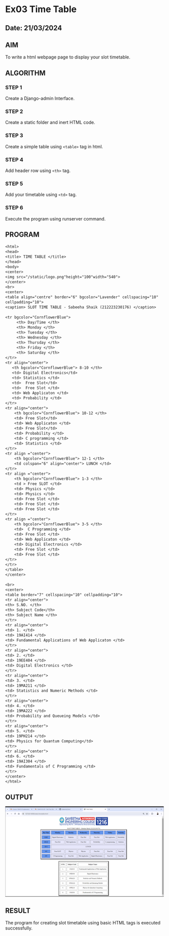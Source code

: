 # Ex03 Time Table
## Date: 21/03/2024

## AIM
To write a html webpage page to display your slot timetable.

## ALGORITHM
### STEP 1
Create a Django-admin Interface.

### STEP 2
Create a static folder and inert HTML code.

### STEP 3
Create a simple table using ```<table>``` tag in html.

### STEP 4
Add header row using ```<th>``` tag.

### STEP 5
Add your timetable using ```<td>``` tag.

### STEP 6
Execute the program using runserver command.

## PROGRAM
```
<html>
<head>
<title> TIME TABLE </title>   
</head>
<body>
<center>
<img src="/static/logo.png"height="100"width="540">
</center>
<br>
<center>
<table align="centre" border="6" bgcolor="Lavender" cellspacing="10" cellpadding="10">
<caption> SLOT TIME TABLE - Sabeeha Shaik (212223230176) </caption>

<tr bgcolor="CornflowerBlue">
     <th> Day/Time </th>
     <th> Monday </th>
     <th> Tuesday </th>
     <th> Wednesday </th>
     <th> Thursday </th>
     <th> Friday </th> 
     <th> Saturday </th>
</tr>
<tr align="center">
   <th bgcolor="CornflowerBlue"> 8-10 </th>
   <td> Digital Electronics</td>
   <td> Statistics </td>
   <td>  Free Slot</td>
   <td>  Free Slot </td>
   <td> Web Applicaton </td>
   <td> Probability </td>
</tr>
<tr align="center">
    <th bgcolor="CornflowerBlue"> 10-12 </th>
    <td> Free Slot</td>
    <td> Web Applicaton </td>
    <td> Free Slot</td>
    <td> Probability </td>
    <td> C programming </td>
    <td> Statistics </td>
</tr>
<tr align ="center">
    <th bgcolor="CornflowerBlue"> 12-1 </th>
    <td colspan="6" align="center"> LUNCH </td>
</tr>
<tr align ="center">
    <th bgcolor="CornflowerBlue"> 1-3 </th>
    <td > Free SLOT </td>
    <td> Physics </td>
    <td> Physics </td>
    <td> Free Slot </td>
    <td> Free Slot </td>
    <td> Free Slot </td>
</tr>
<tr align ="center">
    <th bgcolor="CornflowerBlue"> 3-5 </th>
    <td>  C Programming </td>
    <td> Free Slot </td>
    <td> Web Applicaton </td>
    <td> Digital Electronics </td>
    <td> Free Slot </td>
    <td> Free Slot </td>
</tr>
</tr>
</table>
</center>

<br>
<center>
<table border="7" cellspacing="10" cellpadding="10">
<tr align="center">
<th> S.NO. </th>
<th> Subject Code</th>
<th> Subject Name </th>
</tr>
<tr align="center">
<td> 1. </td>
<td> 19AI414 </td>
<td> Fundamental Applications of Web Applicaton </td>
</tr>
<tr align="center">
<td> 2. </td>
<td> 19EE404 </td>
<td> Digital Electronics </td>
</tr>
<tr align="center">
<td> 3. </td>
<td> 19MA211 </td>
<td> Statistics and Numeric Methods </td>
</tr>
<tr align="center">
<td> 4. </td>
<td> 19MA222 </td>
<td> Probability and Queueing Models </td>
</tr>
<tr align="center">
<td> 5. </td>
<td> 19PH214 </td>
<td> Physics for Quantum Computing</td>
</tr>
<tr align="center">
<td> 6. </td>
<td> 19AI304 </td>
<td> Fundamentals of C Programming </td>
</tr>
</center>
</html>
```

## OUTPUT
![alt text](2024-03-22.png)

## RESULT
The program for creating slot timetable using basic HTML tags is executed successfully.
